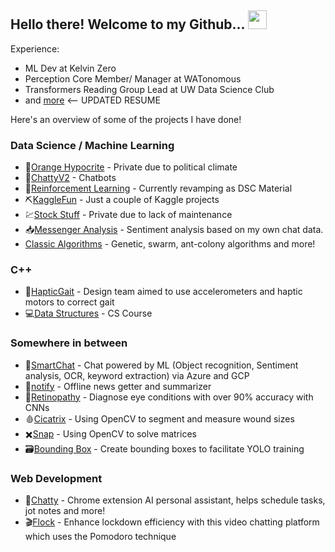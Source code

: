 ## Hello there! Welcome to my Github... <img src="https://raw.githubusercontent.com/MartinHeinz/MartinHeinz/master/wave.gif" width="30px">

Experience:
- ML Dev at Kelvin Zero 
- Perception Core Member/ Manager at WATonomous
- Transformers Reading Group Lead at UW Data Science Club
- and [more](https://alvanli.github.io/Resume) <-- UPDATED RESUME 

Here's an overview of some of the projects I have done!

### Data Science / Machine Learning
* :orange:[Orange Hypocrite](https://github.com/alvanli/OrangeHypocrite) - Private due to political climate
* :speech_balloon:[ChattyV2](https://github.com/alvanli/Chatty-V2) - Chatbots
* :robot:[Reinforcement Learning](https://github.com/alvanli/ReinforcementLearning) - Currently revamping as DSC Material
* :pick:[KaggleFun](https://github.com/alvanli/KaggleFun) - Just a couple of Kaggle projects
* :chart:[Stock Stuff](https://github.com/alvanli/Stock_Analysis) - Private due to lack of maintenance
* :inbox_tray:[Messenger Analysis](https://github.com/alvanli/TxtMsgAnalysis) - Sentiment analysis based on my own chat data. 
* [Classic Algorithms](https://github.com/alvanli/457a) - Genetic, swarm, ant-colony algorithms and more!

### C++
* :mechanical_leg:[HapticGait](https://github.com/alvanli/hapticgait) - Design team aimed to use accelerometers and haptic motors to correct gait
* :computer:[Data Structures](https://github.com/alvanli/Cpp-Data-Structures) - CS Course 

### Somewhere in between
* :page_with_curl:[SmartChat](https://devpost.com/software/chatsmart) - Chat powered by ML (Object recognition, Sentiment analysis, OCR, keyword extraction) via Azure and GCP
* :vibration_mode:[notify](https://devpost.com/software/notify-nc4tkv) - Offline news getter and summarizer
* :eyes:[Retinopathy](https://github.com/alvanli/Retinopathy_Public) - Diagnose eye conditions with over 90% accuracy with CNNs
* :drop_of_blood:[Cicatrix](https://github.com/alvanli/cicatrix) - Using OpenCV to segment and measure wound sizes
* :heavy_multiplication_x:[Snap](https://github.com/alvanli/Matrix-Calculations-Snap) - Using OpenCV to solve matrices
* :card_file_box:[Bounding Box](https://github.com/alvanli/bounding_box) - Create bounding boxes to facilitate YOLO training

### Web Development
* :space_invader:[Chatty](https://github.com/alvanli/Chatty_PUBLIC) - Chrome extension AI personal assistant, helps schedule tasks, jot notes and more!
* :clapper:[Flock](https://devpost.com/software/flock-mhzpfd) - Enhance lockdown efficiency with this video chatting platform which uses the Pomodoro technique

